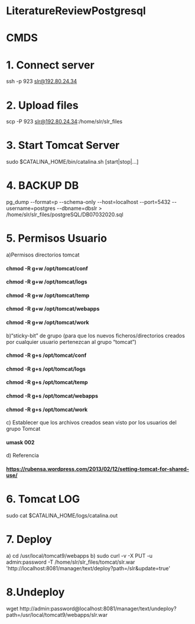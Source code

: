 # LiteratureReviewPostgresql

# CMDS

# 1. Connect server 
  ssh -p 923 slr@192.80.24.34
# 2. Upload files
  scp -P 923 slr@192.80.24.34:/home/slr/slr_files
# 3. Start Tomcat Server
 sudo $CATALINA_HOME/bin/catalina.sh [start|stop|...]
# 4. BACKUP DB
pg_dump --format=p --schema-only --host=localhost --port=5432 --username=postgres --dbname=dbslr > /home/slr/slr_files/postgreSQL/DB07032020.sql
# 5. Permisos Usuario
  a)Permisos directorios tomcat
  ####  chmod -R g+w /opt/tomcat/conf
  ####  chmod -R g+w /opt/tomcat/logs
  ####  chmod -R g+w /opt/tomcat/temp
  ####  chmod -R g+w /opt/tomcat/webapps
  ####  chmod -R g+w /opt/tomcat/work
  b)“sticky-bit” de grupo (para que los nuevos ficheros/directorios creados por cualquier usuario pertenezcan al grupo “tomcat”)
  #### chmod -R g+s /opt/tomcat/conf
  #### chmod -R g+s /opt/tomcat/logs
  #### chmod -R g+s /opt/tomcat/temp
  #### chmod -R g+s /opt/tomcat/webapps
  #### chmod -R g+s /opt/tomcat/work
  c) Establecer que los archivos creados sean visto por los usuarios del grupo Tomcat
  ####  umask 002
  
  d) Referencia
  #### https://rubensa.wordpress.com/2013/02/12/setting-tomcat-for-shared-use/
# 6. Tomcat LOG
sudo cat $CATALINA_HOME/logs/catalina.out
# 7. Deploy 
  a) cd /usr/local/tomcat9/webapps
  b) sudo curl -v -X PUT -u admin:password -T /home/slr/slr_files/tomcat/slr.war 'http://localhost:8081/manager/text/deploy?path=/slr&update=true'
# 8.Undeploy
  wget http://admin:password@localhost:8081/manager/text/undeploy?path=/usr/local/tomcat9/webapps/slr.war
